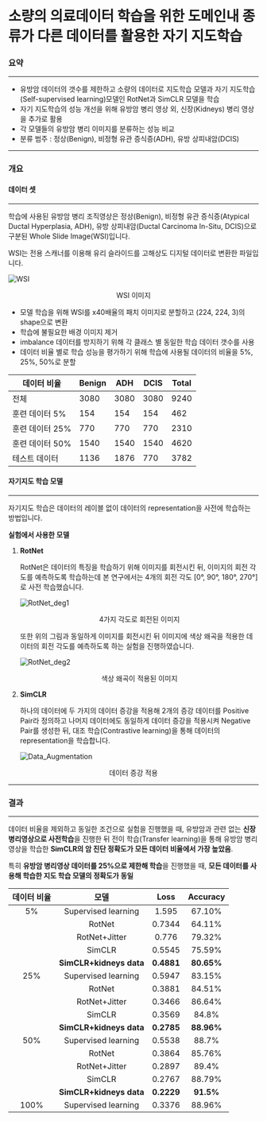 # 소량의 의료데이터 학습을 위한 도메인내 종류가 다른 데이터를 활용한 자기 지도학습



### 요약

---

- 유방암 데이터의 갯수를 제한하고 소량의 데이터로 지도학습 모델과 자기 지도학습(Self-supervised learning)모델인 RotNet과 SimCLR 모델을 학습
- 자기 지도학습의 성능 개선을 위해 유방암 병리 영상 외, 신장(Kidneys) 병리 영상을 추가로 활용
- 각 모델들의 유방암 병리 이미지를 분류하는 성능 비교
- 분류 범주 : 정상(Benign), 비정형 유관 증식증(ADH), 유방 상피내암(DCIS)

---



### 개요



#### 데이터 셋

---

학습에 사용된 유방암 병리 조직영상은 정상(Benign), 비정형 유관 증식증(Atypical Ductal Hyperplasia, ADH), 유방 상피내암(Ductal Carcinoma In-Situ, DCIS)으로 구분된 Whole Slide Image(WSI)입니다.

WSI는 전용 스캐너를 이용해 유리 슬라이드를 고해상도 디지털 데이터로 변환한 파일입니다.



![WSI](https://github.com/user-attachments/assets/f97565db-bfda-4aa1-a1f1-a3f53959d183)

<center>WSI 이미지</center>



- 모델 학습을 위해 WSI를 x40배율의 패치 이미지로 분할하고 (224, 224, 3)의 shape으로 변환
- 학습에 불필요한 배경 이미지 제거
- imbalance 데이터를 방지하기 위해 각 클래스 별 동일한 학습 데이터 갯수를 사용
- 데이터 비율 별로 학습 성능을 평가하기 위해 학습에 사용될 데이터의 비율을 5%, 25%, 50%로 분할



| 데이터 비율     | Benign | ADH  | DCIS | Total |
| --------------- | ------ | ---- | ---- | ----- |
| 전체            | 3080   | 3080 | 3080 | 9240  |
| 훈련 데이터 5%  | 154    | 154  | 154  | 462   |
| 훈련 데이터 25% | 770    | 770  | 770  | 2310  |
| 훈련 데이터 50% | 1540   | 1540 | 1540 | 4620  |
| 테스트 데이터   | 1136   | 1876 | 770  | 3782  |



#### 자기지도 학습 모델

---

자기지도 학습은 데이터의 레이블 없이 데이터의 representation을 사전에 학습하는 방법입니다.



**실험에서 사용한 모델**

1. **RotNet**

   RotNet은 데이터의 특징을 학습하기 위해 이미지를 회전시킨 뒤, 이미지의 회전 각도를 예측하도록 학습하는데 본 연구에서는 4개의 회전 각도 [0°, 90°, 180°, 270°]로 사전 학습했습니다.

   ![RotNet_deg1](https://github.com/user-attachments/assets/4389bb1a-79da-4f5b-849b-55df84f5ed7e)

   <center>4가지 각도로 회전된 이미지</center>

   또한 위의 그림과 동일하게 이미지를 회전시킨 뒤 이미지에 색상 왜곡을 적용한 데이터의 회전 각도를 예측하도록 하는 실험을 진행하였습니다.

   ![RotNet_deg2](https://github.com/user-attachments/assets/830c240e-1016-4fd1-ae76-d1d2bdfa94e7)

   <center>색상 왜곡이 적용된 이미지</center>

2. **SimCLR**

   하나의 데이터에 두 가지의 데이터 증강을 적용해 2개의 증강 데이터를 Positive Pair라 정의하고 나머지 데이터에도 동일하게 데이터 증강을 적용시켜 Negative Pair를 생성한 뒤, 대조 학습(Contrastive learning)을 통해 데이터의 representation을 학습합니다.

   ![Data_Augmentation](https://github.com/user-attachments/assets/f8b38fc6-5542-4259-82f7-4c9f01c4b70c)

<center>데이터 증강 적용</center>

---



### 결과

---

데이터 비율을 제외하고 동일한 조건으로 실험을 진행했을 때, 유방암과 관련 없는 **신장 병리영상으로 사전학습**을 진행한 뒤 전이 학습(Transfer learning)을 통해 유방암 병리 영상을 학습한 **SimCLR의 암 진단 정확도가 모든 데이터 비율에서 가장 높았음**.

특히 **유방암 병리영상 데이터를 25%으로 제한해 학습**을 진행했을 때, **모든 데이터를 사용해 학습한 지도 학습 모델의 정확도가 동일**

| 데이터 비율 | 모델                | Loss   | Accuracy |
| :---------: | :-------------------: | :------: | :--------: |
| 5%          | Supervised learning | 1.595  | 67.10%   |
|             | RotNet              | 0.7344 | 64.11%   |
|             | RotNet+Jitter       | 0.776  | 79.32%   |
|             | SimCLR              | 0.5545 | 75.59%   |
|             | **SimCLR+kidneys data** | **0.4881** | **80.65%** |
| 25%         | Supervised learning | 0.5947 | 83.15%   |
|             | RotNet              | 0.3881 | 84.51%   |
|             | RotNet+Jitter       | 0.3466 | 86.64%   |
|             | SimCLR              | 0.3569 | 84.8%    |
|             | **SimCLR+kidneys data** | **0.2785** | **88.96%** |
| 50%         | Supervised learning | 0.5538 | 88.7%    |
|             | RotNet              | 0.3864 | 85.76%   |
|             | RotNet+Jitter       | 0.2897 | 89.4%    |
|             | SimCLR              | 0.2767 | 88.79%   |
|             | **SimCLR+kidneys data** | **0.2229** | **91.5%** |
| 100%    | Supervised learning | 0.3376 | 88.96% |

